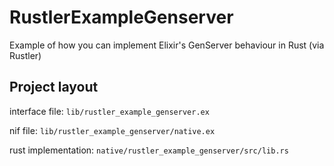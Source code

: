 # RustlerExampleGenserver

Example of how you can implement Elixir's GenServer behaviour in Rust (via Rustler)

## Project layout

interface file: `lib/rustler_example_genserver.ex`

nif file: `lib/rustler_example_genserver/native.ex`

rust implementation: `native/rustler_example_genserver/src/lib.rs`

